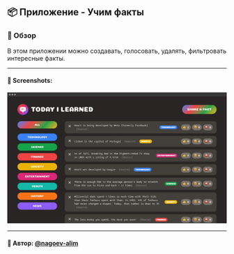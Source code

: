 ## 📦 Приложение - Учим факты

### 🚀 Обзор
В этом приложении можно создавать, голосовать, удалять, фильтровать интересные факты.


---

#### 🌄 Screenshots:

![App Screenshot](assets/images/preview.jpg)

-----

#### 🙌 Автор: [@nagoev-alim](https://github.com/nagoev-alim)

